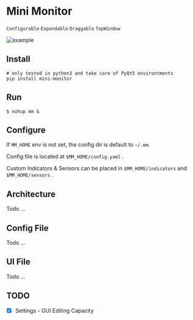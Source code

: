 # Mini Monitor

`Configurable` `Expandable` `Draggable` `TopWindow`

![example](./doc/example.png)

## Install

```
# only tested in python3 and take care of PyQt5 environtments
pip install mini-monitor
``` 

## Run

```
$ nohup mm &
```

## Configure

If `MM_HOME` env is not set, the config dir is default to `~/.mm`. 

Config file is located at `$MM_HOME/config.yaml` .

Custom Indicators & Sensors can be placed in `$MM_HOME/indicators` and `$MM_HOME/sensors` .

## Architecture

Todo ...

## Config File

Todo ... 

## UI File

Todo ...

## TODO

- [x] Settings - GUI Editing Capacity 


